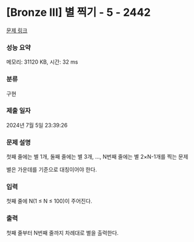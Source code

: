 # [Bronze III] 별 찍기 - 5 - 2442 

[문제 링크](https://www.acmicpc.net/problem/2442) 

### 성능 요약

메모리: 31120 KB, 시간: 32 ms

### 분류

구현

### 제출 일자

2024년 7월 5일 23:39:26

### 문제 설명

<p>첫째 줄에는 별 1개, 둘째 줄에는 별 3개, ..., N번째 줄에는 별 2×N-1개를 찍는 문제</p>

<p>별은 가운데를 기준으로 대칭이어야 한다.</p>

### 입력 

 <p>첫째 줄에 N(1 ≤ N ≤ 100)이 주어진다.</p>

### 출력 

 <p>첫째 줄부터 N번째 줄까지 차례대로 별을 출력한다.</p>

